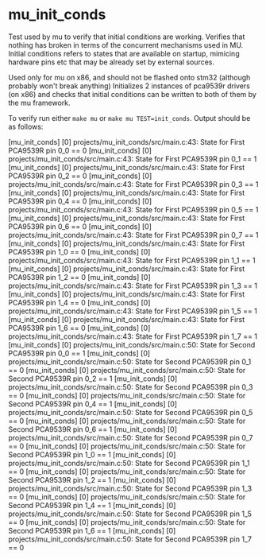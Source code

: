 # mu_init_conds
Test used by mu to verify that initial conditions are working. Verifies that nothing has broken in terms of the concurrent mechanisms used in MU.
Initial conditions refers to states that are available on startup, mimicing hardware pins etc that may be already set by external sources.

Used only for mu on x86, and should not be flashed onto stm32 (although probably won't break anything)
Initializes 2 instances of pca9539r drivers (on x86) and checks that initial conditions can be written to both of them by the mu framework.

To verify run either `make mu` or `make mu TEST=init_conds`. Output should be as follows:

[mu_init_conds] [0] projects/mu_init_conds/src/main.c:43: State for First PCA9539R pin 0_0 == 0
[mu_init_conds] [0] projects/mu_init_conds/src/main.c:43: State for First PCA9539R pin 0_1 == 1
[mu_init_conds] [0] projects/mu_init_conds/src/main.c:43: State for First PCA9539R pin 0_2 == 0
[mu_init_conds] [0] projects/mu_init_conds/src/main.c:43: State for First PCA9539R pin 0_3 == 1
[mu_init_conds] [0] projects/mu_init_conds/src/main.c:43: State for First PCA9539R pin 0_4 == 0
[mu_init_conds] [0] projects/mu_init_conds/src/main.c:43: State for First PCA9539R pin 0_5 == 1
[mu_init_conds] [0] projects/mu_init_conds/src/main.c:43: State for First PCA9539R pin 0_6 == 0
[mu_init_conds] [0] projects/mu_init_conds/src/main.c:43: State for First PCA9539R pin 0_7 == 1
[mu_init_conds] [0] projects/mu_init_conds/src/main.c:43: State for First PCA9539R pin 1_0 == 0
[mu_init_conds] [0] projects/mu_init_conds/src/main.c:43: State for First PCA9539R pin 1_1 == 1
[mu_init_conds] [0] projects/mu_init_conds/src/main.c:43: State for First PCA9539R pin 1_2 == 0
[mu_init_conds] [0] projects/mu_init_conds/src/main.c:43: State for First PCA9539R pin 1_3 == 1
[mu_init_conds] [0] projects/mu_init_conds/src/main.c:43: State for First PCA9539R pin 1_4 == 0
[mu_init_conds] [0] projects/mu_init_conds/src/main.c:43: State for First PCA9539R pin 1_5 == 1
[mu_init_conds] [0] projects/mu_init_conds/src/main.c:43: State for First PCA9539R pin 1_6 == 0
[mu_init_conds] [0] projects/mu_init_conds/src/main.c:43: State for First PCA9539R pin 1_7 == 1
[mu_init_conds] [0] projects/mu_init_conds/src/main.c:50: State for Second PCA9539R pin 0_0 == 1
[mu_init_conds] [0] projects/mu_init_conds/src/main.c:50: State for Second PCA9539R pin 0_1 == 0
[mu_init_conds] [0] projects/mu_init_conds/src/main.c:50: State for Second PCA9539R pin 0_2 == 1
[mu_init_conds] [0] projects/mu_init_conds/src/main.c:50: State for Second PCA9539R pin 0_3 == 0
[mu_init_conds] [0] projects/mu_init_conds/src/main.c:50: State for Second PCA9539R pin 0_4 == 1
[mu_init_conds] [0] projects/mu_init_conds/src/main.c:50: State for Second PCA9539R pin 0_5 == 0
[mu_init_conds] [0] projects/mu_init_conds/src/main.c:50: State for Second PCA9539R pin 0_6 == 1
[mu_init_conds] [0] projects/mu_init_conds/src/main.c:50: State for Second PCA9539R pin 0_7 == 0
[mu_init_conds] [0] projects/mu_init_conds/src/main.c:50: State for Second PCA9539R pin 1_0 == 1
[mu_init_conds] [0] projects/mu_init_conds/src/main.c:50: State for Second PCA9539R pin 1_1 == 0
[mu_init_conds] [0] projects/mu_init_conds/src/main.c:50: State for Second PCA9539R pin 1_2 == 1
[mu_init_conds] [0] projects/mu_init_conds/src/main.c:50: State for Second PCA9539R pin 1_3 == 0
[mu_init_conds] [0] projects/mu_init_conds/src/main.c:50: State for Second PCA9539R pin 1_4 == 1
[mu_init_conds] [0] projects/mu_init_conds/src/main.c:50: State for Second PCA9539R pin 1_5 == 0
[mu_init_conds] [0] projects/mu_init_conds/src/main.c:50: State for Second PCA9539R pin 1_6 == 1
[mu_init_conds] [0] projects/mu_init_conds/src/main.c:50: State for Second PCA9539R pin 1_7 == 0


